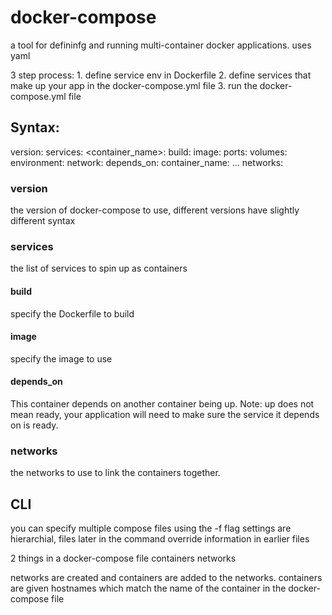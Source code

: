 # docker-compose

a tool for defininfg and running multi-container docker applications.
uses yaml

3 step process:
	1. define service env in Dockerfile
	2. define services that make up your app in the docker-compose.yml file
	3. run the docker-compose.yml file
	
## Syntax:

version:
services:
	<container_name>:
		build:
		image:
		ports:
		volumes:
		environment:
		network:
		depends_on:
		container_name:
		...
networks:

### version

the version of docker-compose to use, different versions have slightly different syntax

### services

the list of services to spin up as containers 

#### build

specify the Dockerfile to build

#### image

specify the image to use

#### depends_on

This container depends on another container being up.
Note: up does not mean ready, your application will need to make sure the service it depends on is ready.

### networks

the networks to use to link the containers together.

## CLI

you can specify multiple compose files using the -f flag
settings are hierarchial, files later in the command override information in earlier files

2 things in a docker-compose file
	containers
	networks

networks are created and containers are added to the networks.
containers are given hostnames which match the name of the container in the docker-compose file